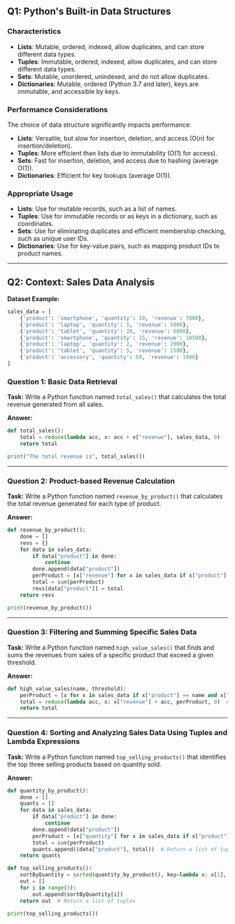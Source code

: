 ## Q1: Python's Built-in Data Structures

### Characteristics

- **Lists**: Mutable, ordered, indexed, allow duplicates, and can store different data types.
- **Tuples**: Immutable, ordered, indexed, allow duplicates, and can store different data types.
- **Sets**: Mutable, unordered, unindexed, and do not allow duplicates.
- **Dictionaries**: Mutable, ordered (Python 3.7 and later), keys are immutable, and accessible by keys.

### Performance Considerations

The choice of data structure significantly impacts performance:

- **Lists**: Versatile, but slow for insertion, deletion, and access (O(n) for insertion/deletion).
- **Tuples**: More efficient than lists due to immutability (O(1) for access).
- **Sets**: Fast for insertion, deletion, and access due to hashing (average O(1)).
- **Dictionaries**: Efficient for key lookups (average O(1)).

### Appropriate Usage

- **Lists**: Use for mutable records, such as a list of names.
- **Tuples**: Use for immutable records or as keys in a dictionary, such as coordinates.
- **Sets**: Use for eliminating duplicates and efficient membership checking, such as unique user IDs.
- **Dictionaries**: Use for key-value pairs, such as mapping product IDs to product names.

---

## Q2: Context: Sales Data Analysis

**Dataset Example:**

```python
sales_data = [
    {'product': 'smartphone', 'quantity': 10, 'revenue': 7000},
    {'product': 'laptop', 'quantity': 5, 'revenue': 5000},
    {'product': 'tablet', 'quantity': 20, 'revenue': 6000},
    {'product': 'smartphone', 'quantity': 15, 'revenue': 10500},
    {'product': 'laptop', 'quantity': 2, 'revenue': 2000},
    {'product': 'tablet', 'quantity': 5, 'revenue': 1500},
    {'product': 'accessory', 'quantity': 50, 'revenue': 1000}
]
```

### Question 1: Basic Data Retrieval

**Task:** Write a Python function named `total_sales()` that calculates the total revenue generated from all sales.

**Answer:**
```python
def total_sales():
    total = reduce(lambda acc, x: acc + x["revenue"], sales_data, 0)
    return total

print("The total revenue is", total_sales())
```

---

### Question 2: Product-based Revenue Calculation

**Task:** Write a Python function named `revenue_by_product()` that calculates the total revenue generated for each type of product.

**Answer:**
```python
def revenue_by_product():
    done = []
    revs = {}
    for data in sales_data:
        if data["product"] in done:
            continue
        done.append(data["product"])
        perProduct = [x["revenue"] for x in sales_data if x["product"] == data["product"]]
        total = sum(perProduct)
        revs[data["product"]] = total
    return revs

print(revenue_by_product())
```

---

### Question 3: Filtering and Summing Specific Sales Data

**Task:** Write a Python function named `high_value_sales()` that finds and sums the revenues from sales of a specific product that exceed a given threshold.

**Answer:**
```python
def high_value_sales(name, threshold):
    perProduct = [x for x in sales_data if x["product"] == name and x["revenue"] > threshold]  # List comprehension
    total = reduce(lambda acc, x: x["revenue"] + acc, perProduct, 0)  # Lambda function
    return total
```

---

### Question 4: Sorting and Analyzing Sales Data Using Tuples and Lambda Expressions

**Task:** Write a Python function named `top_selling_products()` that identifies the top three selling products based on quantity sold.

**Answer:**
```python
def quantity_by_product():
    done = []
    quants = []
    for data in sales_data:
        if data["product"] in done:
            continue
        done.append(data["product"])
        perProduct = [x["quantity"] for x in sales_data if x["product"] == data["product"]]
        total = sum(perProduct)
        quants.append((data["product"], total))  # Return a list of tuples
    return quants

def top_selling_products():
    sortByQuantity = sorted(quantity_by_product(), key=lambda x: x[1], reverse=True)  # Sort by quantity
    out = []
    for i in range(3):
        out.append(sortByQuantity[i])
    return out  # Return a list of tuples

print(top_selling_products())
```
```
